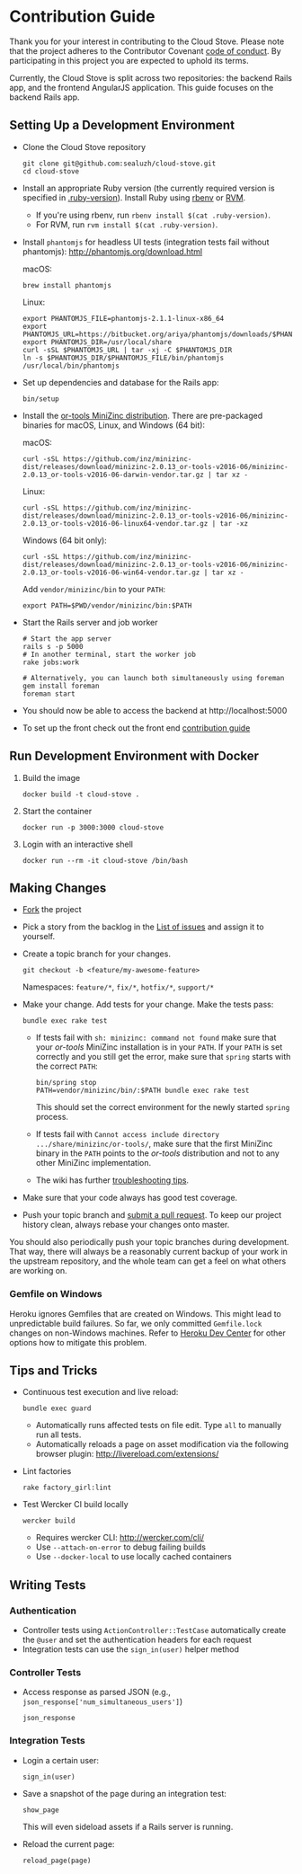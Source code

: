 # Contribution Guide

Thank you for your interest in contributing to the Cloud Stove. Please note that the project adheres to the Contributor Covenant [code of conduct](./CODE_OF_CONDUCT.md). By participating in this project you are expected to uphold its terms.

Currently, the Cloud Stove is split across two repositories: the backend Rails app, and the frontend AngularJS application. This guide focuses on the backend Rails app.

## Setting Up a Development Environment

* Clone the Cloud Stove repository

  ```shell
  git clone git@github.com:sealuzh/cloud-stove.git
  cd cloud-stove
  ```

- Install an appropriate Ruby version (the currently required version is specified in [.ruby-version](.ruby-version)). Install Ruby using [rbenv](http://rbenv.org) or [RVM](https://rvm.io).

  - If you're using rbenv, run  `rbenv install $(cat .ruby-version)`.
  - For RVM, run `rvm install $(cat .ruby-version)`.

- Install `phantomjs` for headless UI tests (integration tests fail without phantomjs): http://phantomjs.org/download.html

  macOS:
  ```shell
  brew install phantomjs
  ```

  Linux:
  ```shell
  export PHANTOMJS_FILE=phantomjs-2.1.1-linux-x86_64
  export PHANTOMJS_URL=https://bitbucket.org/ariya/phantomjs/downloads/$PHANTOMJS_FILE.tar.bz2
  export PHANTOMJS_DIR=/usr/local/share
  curl -sSL $PHANTOMJS_URL | tar -xj -C $PHANTOMJS_DIR
  ln -s $PHANTOMJS_DIR/$PHANTOMJS_FILE/bin/phantomjs /usr/local/bin/phantomjs
  ```

- Set up dependencies and database for the Rails app:

  ```shell
  bin/setup
  ```

- Install the [or-tools MiniZinc distribution](https://github.com/inz/minizinc-dist/releases). There are pre-packaged binaries for macOS, Linux, and Windows (64 bit):

  macOS:
  ```shell
  curl -sSL https://github.com/inz/minizinc-dist/releases/download/minizinc-2.0.13_or-tools-v2016-06/minizinc-2.0.13_or-tools-v2016-06-darwin-vendor.tar.gz | tar xz -
  ```

  Linux:
  ```shell
  curl -sSL https://github.com/inz/minizinc-dist/releases/download/minizinc-2.0.13_or-tools-v2016-06/minizinc-2.0.13_or-tools-v2016-06-linux64-vendor.tar.gz | tar -xz
  ```

  Windows (64 bit only):
  ```shell
  curl -sSL https://github.com/inz/minizinc-dist/releases/download/minizinc-2.0.13_or-tools-v2016-06/minizinc-2.0.13_or-tools-v2016-06-win64-vendor.tar.gz | tar xz -
  ```

  Add `vendor/minizinc/bin` to your `PATH`:

  ```shell
  export PATH=$PWD/vendor/minizinc/bin:$PATH
  ```

- Start the Rails server and job worker

  ```shell
  # Start the app server
  rails s -p 5000
  # In another terminal, start the worker job
  rake jobs:work

  # Alternatively, you can launch both simultaneously using foreman
  gem install foreman
  foreman start
  ```

- You should now be able to access the backend at http://localhost:5000

- To set up the front check out the front end [contribution guide](https://github.com/sealuzh/cloud-stove-ui/blob/master/CONTRIBUTING.md)

## Run Development Environment with Docker

1. Build the image

	```shell
	docker build -t cloud-stove .
	```

2. Start the container

	```shell
	docker run -p 3000:3000 cloud-stove
	```

3. Login with an interactive shell

	```shell
	docker run --rm -it cloud-stove /bin/bash
	```

## Making Changes

* [Fork](https://github.com/sealuzh/cloud-stove/fork) the project

* Pick a story from the backlog in the [List of issues](https://github.com/sealuzh/cloud-stove/issues) and assign it to yourself.

* Create a topic branch for your changes.

  ```shell
  git checkout -b <feature/my-awesome-feature>
  ```

  Namespaces: `feature/*`, `fix/*`, `hotfix/*`, `support/*`

* Make your change. Add tests for your change. Make the tests pass:

  ```shell
  bundle exec rake test
  ```

  * If tests fail with `sh: minizinc: command not found` make sure that your
    *or-tools* MiniZinc installation is in your `PATH`. If your `PATH` is set correctly
    and you still get the error, make sure that `spring` starts with the correct `PATH`:

    ```
    bin/spring stop
    PATH=vendor/minizinc/bin/:$PATH bundle exec rake test
    ```
    This should set the correct environment for the newly started `spring` process.

  * If tests fail with `Cannot access include directory .../share/minizinc/or-tools/`, make sure that the first MiniZinc binary in the `PATH` points to the *or-tools* distribution and not to any other MiniZinc implementation.
  * The wiki has further [troubleshooting tips](https://github.com/sealuzh/cloud-stove/wiki#troubleshooting).

* Make sure that your code always has good test coverage.

* Push your topic branch and [submit a pull request](https://github.com/sealuzh/cloud-stove/compare). To keep our project history clean, always rebase your changes onto master.

You should also periodically push your topic branches during development. That
way, there will always be a reasonably current backup of your work in the
upstream repository, and the whole team can get a feel on what others are
working on.

### Gemfile on Windows

Heroku ignores Gemfiles that are created on Windows. This might lead to unpredictable build failures. So far, we only committed `Gemfile.lock` changes on non-Windows machines. Refer to [Heroku Dev Center](https://devcenter.heroku.com/articles/bundler-windows-gemfile) for other options how to mitigate this problem.

## Tips and Tricks

* Continuous test execution and live reload:

  ```shell
  bundle exec guard
  ```

  * Automatically runs affected tests on file edit. Type `all` to manually run all tests.
  * Automatically reloads a page on asset modification via the following browser plugin: http://livereload.com/extensions/

* Lint factories

  ```shell
  rake factory_girl:lint
  ```

* Test Wercker CI build locally

  ```shell
  wercker build
  ```

  * Requires wercker CLI: http://wercker.com/cli/
  * Use `--attach-on-error` to debug failing builds
  * Use `--docker-local` to use locally cached containers

## Writing Tests

### Authentication

* Controller tests using `ActionController::TestCase` automatically create the `@user` and
  set the authentication headers for each request
* Integration tests can use the `sign_in(user)` helper method

### Controller Tests

* Access response as parsed JSON (e.g., `json_response['num_simultaneous_users']`)

   ```
   json_response
   ```

### Integration Tests

* Login a certain user:

   ```
   sign_in(user)
   ```

* Save a snapshot of the page during an integration test:

  ```
  show_page
  ```

  This will even sideload assets if a Rails server is running.

* Reload the current page:

  ```
  reload_page(page)
  ```

